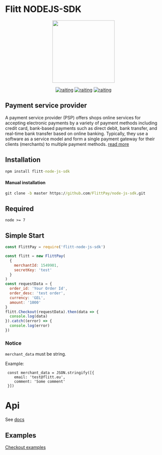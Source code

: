 # Flitt NODEJS-SDK

<p align="center">
  <img width="200" height="200" src="https://flitt.com/wp-content/uploads/2024/09/Group.svg">
</p>
<p align="center">
	<a href="https://www.npmjs.com/package/flitt-node-js-sdk"><img src="https://img.shields.io/npm/v/FlittPay-node-js-sdk.svg" alt="raiting" /></a>
	<a href="https://www.npmjs.com/package/flitt-node-js-sdk"><img src="https://img.shields.io/npm/dt/FlittPay-node-js-sdk.svg" alt="raiting" /></a>
	<a href="https://www.npmjs.com/package/flitt-node-js-sdk"><img src="https://img.shields.io/npm/dw/FlittPay-node-js-sdk.svg" alt="raiting" /></a>
</p>

## Payment service provider
A payment service provider (PSP) offers shops online services for accepting electronic payments by a variety of payment methods including credit card, bank-based payments such as direct debit, bank transfer, and real-time bank transfer based on online banking. Typically, they use a software as a service model and form a single payment gateway for their clients (merchants) to multiple payment methods. 
[read more](https://en.wikipedia.org/wiki/Payment_service_provider)

## Installation

```cmd
npm install flitt-node-js-sdk
```

#### Manual installation
```cmd
git clone -b master https://github.com/FlittPay/node-js-sdk.git
```

## Required
```
node >= 7
```
## Simple Start
```javascript
const FlittPay = require('flitt-node-js-sdk')

const flitt = new FlittPay(
  {
    merchantId: 1549901,
    secretKey: 'test'
  }
)
const requestData = {
  order_id: 'Your Order Id',
  order_desc: 'test order',
  currency: 'GEL',
  amount: '1000'
}
flitt.Checkout(requestData).then(data => {
  console.log(data)
}).catch((error) => {
  console.log(error)
})

```
### Notice

```merchant_data``` must be string. 

Example:
```
 const merchant_data = JSON.stringify([{
    email: 'test@flitt.eu',
    comment: 'Some comment'
 }])
```
# Api

See [docs](https://docs.flitt.com/)

## Examples
[Checkout examples](https://github.com/flittpayments/node-js-sdk/tree/master/examples)
